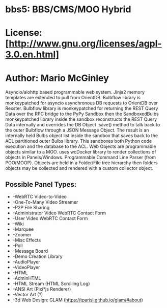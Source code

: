 # bbs5: BBS/CMS/MOO Hybrid
# License: [http://www.gnu.org/licenses/agpl-3.0.en.html]
# Author: Mario McGinley

Asyncio/aiohttp based programmable web system.
Jinja2 memory templates are extended to pull from OrientDB.
Bulbflow library is monkeypatched for asyncio asynchronous DB requests to OrientDB over Rexster.
Bulbflow library is monkeypatched for returning the REST Query Data over the RPC bridge to the PyPy Sandbox then the SandboxedBulbs monkeypatched library inside the sandbox reconstructs the REST Query Data internally and overrides the DB Object .save() method to talk back to the outer Bulbflow through a JSON Message Object.  The result is an internally held Bulbs object list inside the sandbox that saves back to the ACL partitioned outer Bulbs library.  This sandboxes both Python code execution and the database to the ACL.
Web Objects are programmable objects similar to a MOO.
uses wcDocker library to render collections of objects in Panels/Windows.
Programmable Command Line Parser (from POO/MOOP).
Objects are held in a Folder/File tree hierarchy then folders objects may be collected and rendered with a custom collector object.






## Possible Panel Types:
* -WebRTC Video-to-Video
* -One-To-Many Video Streamer
* -P2P File Sharing
* -Administrator Video WebRTC Contact Form
* -User Video WebRTC Contact Form
* -Wiki
* -Marquee
* -Zoomer
* -Misc Effects
* -Poll
* -Message Board
* -Demo Creation Library
* -AudioPlayer
* -VideoPlayer
* -HTML
* -AdminHTML
* -HTML Stream (HTML Scrolling Log)
* -ANSI Art (Pixi*js Renderer)
* -Vector Art (?)
* -3d Web Design: GLAM (https://tparisi.github.io/glam/#about)
